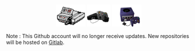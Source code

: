 
<p align="center">
      <img src="/nes.gif" height="60" />
      <img src="/n64.gif" height="60" />
      <img src="/gc.gif" height="60" />
</p>

Note : This Github account will no longer receive updates. New repositories will be hosted on [Gitlab](https://gitlab.com/3dgoose).
